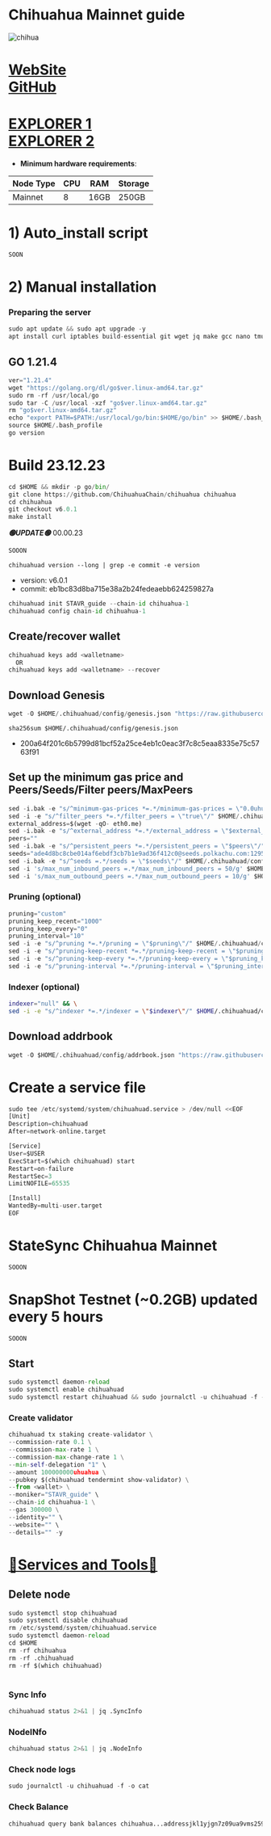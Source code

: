 # Chihuahua Mainnet guide

![chihua](https://github.com/obajay/nodes-Guides/assets/44331529/fde200a3-1f5d-46f1-b13f-f07c4d49fe3d)

[WebSite](https://www.chihuahua.wtf/) \
[GitHub](https://github.com/ChihuahuaChain/chihuahua)
=
[EXPLORER 1](https://explorer.stavr.tech/Chihua-Mainnet) \
[EXPLORER 2](https://ping.pub/chihuahua/)
=

- **Minimum hardware requirements**:

| Node Type |CPU | RAM  | Storage  | 
|-----------|----|------|----------|
| Mainnet   |   8|  16GB | 250GB   |


# 1) Auto_install script
```python
SOON
```

# 2) Manual installation

### Preparing the server
```python
sudo apt update && sudo apt upgrade -y
apt install curl iptables build-essential git wget jq make gcc nano tmux htop nvme-cli pkg-config libssl-dev libleveldb-dev tar clang bsdmainutils ncdu unzip libleveldb-dev -y
```

## GO 1.21.4
```python
ver="1.21.4"
wget "https://golang.org/dl/go$ver.linux-amd64.tar.gz"
sudo rm -rf /usr/local/go
sudo tar -C /usr/local -xzf "go$ver.linux-amd64.tar.gz"
rm "go$ver.linux-amd64.tar.gz"
echo "export PATH=$PATH:/usr/local/go/bin:$HOME/go/bin" >> $HOME/.bash_profile
source $HOME/.bash_profile
go version
```

# Build 23.12.23
```python
cd $HOME && mkdir -p go/bin/
git clone https://github.com/ChihuahuaChain/chihuahua chihuahua
cd chihuahua
git checkout v6.0.1
make install

```
*******🟢UPDATE🟢******* 00.00.23
```python
SOOON
```

`chihuahuad version --long | grep -e commit -e version`
- version: v6.0.1
- commit: eb1bc83d8ba715e38a2b24fedeaebb624259827a

```python
chihuahuad init STAVR_guide --chain-id chihuahua-1
chihuahuad config chain-id chihuahua-1
```    

## Create/recover wallet
```python
chihuahuad keys add <walletname>
  OR
chihuahuad keys add <walletname> --recover
```

## Download Genesis
```python
wget -O $HOME/.chihuahuad/config/genesis.json "https://raw.githubusercontent.com/obajay/nodes-Guides/main/Projects/Chihua/genesis.json"
```
`sha256sum $HOME/.chihuahuad/config/genesis.json`
+ 200a64f201c6b5799d81bcf52a25ce4eb1c0eac3f7c8c5eaa8335e75c5763f91

## Set up the minimum gas price and Peers/Seeds/Filter peers/MaxPeers
```python
sed -i.bak -e "s/^minimum-gas-prices *=.*/minimum-gas-prices = \"0.0uhuahua\"/;" ~/.chihuahuad/config/app.toml
sed -i -e "s/^filter_peers *=.*/filter_peers = \"true\"/" $HOME/.chihuahuad/config/config.toml
external_address=$(wget -qO- eth0.me) 
sed -i.bak -e "s/^external_address *=.*/external_address = \"$external_address:26656\"/" $HOME/.chihuahuad/config/config.toml
peers=""
sed -i.bak -e "s/^persistent_peers *=.*/persistent_peers = \"$peers\"/" $HOME/.chihuahuad/config/config.toml
seeds="ade4d8bc8cbe014af6ebdf3cb7b1e9ad36f412c0@seeds.polkachu.com:12956"
sed -i.bak -e "s/^seeds =.*/seeds = \"$seeds\"/" $HOME/.chihuahuad/config/config.toml
sed -i 's/max_num_inbound_peers =.*/max_num_inbound_peers = 50/g' $HOME/.chihuahuad/config/config.toml
sed -i 's/max_num_outbound_peers =.*/max_num_outbound_peers = 10/g' $HOME/.chihuahuad/config/config.toml

```
### Pruning (optional)
```python
pruning="custom"
pruning_keep_recent="1000"
pruning_keep_every="0"
pruning_interval="10"
sed -i -e "s/^pruning *=.*/pruning = \"$pruning\"/" $HOME/.chihuahuad/config/app.toml
sed -i -e "s/^pruning-keep-recent *=.*/pruning-keep-recent = \"$pruning_keep_recent\"/" $HOME/.chihuahuad/config/app.toml
sed -i -e "s/^pruning-keep-every *=.*/pruning-keep-every = \"$pruning_keep_every\"/" $HOME/.chihuahuad/config/app.toml
sed -i -e "s/^pruning-interval *=.*/pruning-interval = \"$pruning_interval\"/" $HOME/.chihuahuad/config/app.toml
```
### Indexer (optional) 
```bash
indexer="null" && \
sed -i -e "s/^indexer *=.*/indexer = \"$indexer\"/" $HOME/.chihuahuad/config/config.toml
```

## Download addrbook
```python
wget -O $HOME/.chihuahuad/config/addrbook.json "https://raw.githubusercontent.com/obajay/nodes-Guides/main/Projects/Chihua/addrbook.json"
```

# Create a service file
```python
sudo tee /etc/systemd/system/chihuahuad.service > /dev/null <<EOF
[Unit]
Description=chihuahuad
After=network-online.target

[Service]
User=$USER
ExecStart=$(which chihuahuad) start
Restart=on-failure
RestartSec=3
LimitNOFILE=65535

[Install]
WantedBy=multi-user.target
EOF
```
# StateSync Chihuahua Mainnet
```python
SOOON
```
# SnapShot Testnet (~0.2GB) updated every 5 hours  
```python
SOOON
```

## Start
```python
sudo systemctl daemon-reload
sudo systemctl enable chihuahuad
sudo systemctl restart chihuahuad && sudo journalctl -u chihuahuad -f -o cat
```

### Create validator
```python
chihuahuad tx staking create-validator \
--commission-rate 0.1 \
--commission-max-rate 1 \
--commission-max-change-rate 1 \
--min-self-delegation "1" \
--amount 100000000uhuahua \
--pubkey $(chihuahuad tendermint show-validator) \
--from <wallet> \
--moniker="STAVR_guide" \
--chain-id chihuahua-1 \
--gas 300000 \
--identity="" \
--website="" \
--details="" -y
```

[🧩Services and Tools🧩](https://github.com/obajay/StateSync-snapshots/tree/main/Projects/Chihua)
=


## Delete node
```python
sudo systemctl stop chihuahuad
sudo systemctl disable chihuahuad
rm /etc/systemd/system/chihuahuad.service
sudo systemctl daemon-reload
cd $HOME
rm -rf chihuahua
rm -rf .chihuahuad
rm -rf $(which chihuahuad)
```
#
### Sync Info
```python
chihuahuad status 2>&1 | jq .SyncInfo
```
### NodeINfo
```python
chihuahuad status 2>&1 | jq .NodeInfo
```
### Check node logs
```python
sudo journalctl -u chihuahuad -f -o cat
```
### Check Balance
```python
chihuahuad query bank balances chihuahua...addressjkl1yjgn7z09ua9vms259j
```
